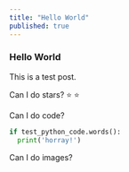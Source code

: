 ```yaml
---
title: "Hello World"
published: true
---
```


### Hello World

This is a test post.

Can I do stars? &#11088; &#11088;

Can I do code?

```python
if test_python_code.words():
  print('horray!')
```

Can I do images?



